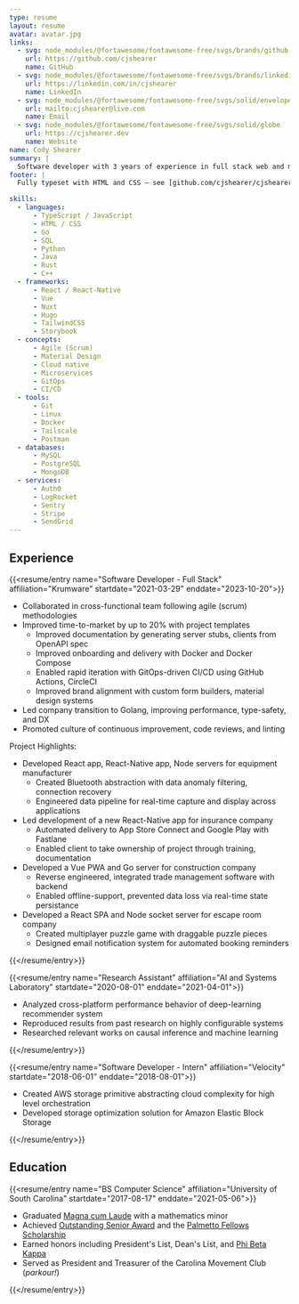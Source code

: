 ```yaml
---
type: resume
layout: resume
avatar: avatar.jpg
links:
  - svg: node_modules/@fortawesome/fontawesome-free/svgs/brands/github
    url: https://github.com/cjshearer
    name: GitHub
  - svg: node_modules/@fortawesome/fontawesome-free/svgs/brands/linkedin
    url: https://linkedin.com/in/cjshearer
    name: LinkedIn
  - svg: node_modules/@fortawesome/fontawesome-free/svgs/solid/envelope
    url: mailto:cjshearer@live.com
    name: Email
  - svg: node_modules/@fortawesome/fontawesome-free/svgs/solid/globe
    url: https://cjshearer.dev
    name: Website
name: Cody Shearer
summary: |
  Software developer with 3 years of experience in full stack web and mobile development
footer: |
  Fully typeset with HTML and CSS — see [github.com/cjshearer/cjshearer.dev](https://github.com/cjshearer/modern-hugo-resume)

skills:
  - languages:
      - TypeScript / JavaScript
      - HTML / CSS
      - Go
      - SQL
      - Python
      - Java
      - Rust
      - C++
  - frameworks:
      - React / React-Native
      - Vue
      - Nuxt
      - Hugo
      - TailwindCSS
      - Storybook
  - concepts:
      - Agile (Scrum)
      - Material Design
      - Cloud native
      - Microservices
      - GitOps
      - CI/CD
  - tools:
      - Git
      - Linux
      - Docker
      - Tailscale
      - Postman
  - databases:
      - MySQL
      - PostgreSQL
      - MongoDB
  - services:
      - Auth0
      - LogRocket
      - Sentry
      - Stripe
      - SendGrid
---
```


## Experience

{{<resume/entry name="Software Developer - Full Stack" affiliation="Krumware" startdate="2021-03-29" enddate="2023-10-20">}}

- Collaborated in cross-functional team following agile (scrum) methodologies
- Improved time-to-market by up to 20% with project templates
  - Improved documentation by generating server stubs, clients from OpenAPI spec
  - Improved onboarding and delivery with Docker and Docker Compose
  - Enabled rapid iteration with GitOps-driven CI/CD using GitHub Actions, CircleCI
  - Improved brand alignment with custom form builders, material design systems
- Led company transition to Golang, improving performance, type-safety, and DX
- Promoted culture of continuous improvement, code reviews, and linting

Project Highlights:

- Developed React app, React-Native app, Node servers for equipment manufacturer
  - Created Bluetooth abstraction with data anomaly filtering, connection recovery
  - Engineered data pipeline for real-time capture and display across applications
- Led development of a new React-Native app for insurance company
  - Automated delivery to App Store Connect and Google Play with Fastlane
  - Enabled client to take ownership of project through training, documentation
- Developed a Vue PWA and Go server for construction company
  - Reverse engineered, integrated trade management software with backend
  - Enabled offline-support, prevented data loss via real-time state persistance
- Developed a React SPA and Node socket server for escape room company
  - Created multiplayer puzzle game with draggable puzzle pieces
  - Designed email notification system for automated booking reminders

{{</resume/entry>}}

{{<resume/entry name="Research Assistant" affiliation="AI and Systems Laboratory" startdate="2020-08-01" enddate="2021-04-01">}}

- Analyzed cross-platform performance behavior of deep-learning recommender system
- Reproduced results from past research on highly configurable systems
- Researched relevant works on causal inference and machine learning

{{</resume/entry>}}

{{<resume/entry name="Software Developer - Intern" affiliation="Velocity" startdate="2018-06-01" enddate="2018-08-01">}}

- Created AWS storage primitive abstracting cloud complexity for high level orchestration
- Developed storage optimization solution for Amazon Elastic Block Storage

{{</resume/entry>}}

## Education

{{<resume/entry name="BS Computer Science" affiliation="University of South Carolina" startdate="2017-08-17" enddate="2021-05-06">}}

- Graduated [Magna cum Laude](pdf/usc-diploma.pdf) with a mathematics minor
- Achieved [Outstanding Senior
  Award](https://sc.edu/about/offices_and_divisions/leadership_and_service_center/awards_and_recognition/senior-awards/index.php) and the [Palmetto Fellows Scholarship](https://sc.edu/about/offices_and_divisions/financial_aid/scholarships/scholarships_for_sc_residents/palmetto_fellows/index.php)
- Earned honors including President's List, Dean's List, and [Phi Beta Kappa](https://www.pbk.org/About)
- Served as President and Treasurer of the Carolina Movement Club (_parkour!_)

{{</resume/entry>}}
